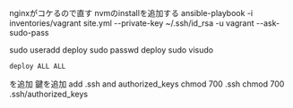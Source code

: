 nginxがコケるので直す
nvmのinstallを追加する
ansible-playbook -i inventories/vagrant site.yml --private-key ~/.ssh/id_rsa -u vagrant --ask-sudo-pass

sudo useradd deploy
sudo passwd deploy
sudo visudo 
```
deploy ALL ALL
```
を追加
鍵を追加
add .ssh and authorized_keys
chmod 700 .ssh
chmod 700 .ssh/authorized_keys
